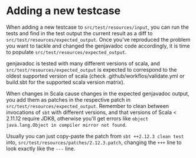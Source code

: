 # Adding a new testcase

When adding a new testcase to `src/test/resources/input`, you can run the tests and find in
the test output the current result as a diff to `src/test/resources/expected_output`. Once
you've reproduced the problem you want to tackle and changed the genjavadoc code accordingly,
it is time to populate `src/test/resources/expected_output`.

genjavadoc is tested with many different versions of scala, and
`src/test/resources/expected_output` is expected to correspond to the oldest supported version
of scala (check .github/workflos/validate.yml or build.sbt for the supported scala version matrix).

When changes in Scala cause changes in the expected genjavadoc output, you add them as patches
in the respective patch in `src/test/resources/expected_output`. Remember to clean between
invocations of `sbt` with different versions, and that versions of Scala < 2.11.12 require JDK8,
otherwise you'll get errors like `object java.lang.Object in compiler mirror not found`.

Usually you can just copy-paste the patch from `sbt ++2.12.3 clean test` into,
`src/test/resources/patches/2.12.3.patch`, changing the `+++` line to look exactly like the
`---` line.

